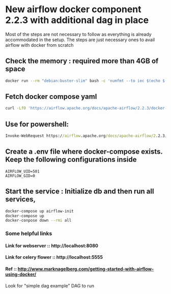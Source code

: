 # New airflow docker component 2.2.3 with additional dag in place
Most of the steps are not necessary to follow as everything is already accommodated in the setup. The steps are just necessary ones to avail airflow with docker from scratch
## Check the memory : required more than 4GB of space
```sh 
docker run --rm "debian:buster-slim" bash -c 'numfmt --to iec $(echo $(($(getconf _PHYS_PAGES) * $(getconf PAGE_SIZE))))'
```

## Fetch docker compose yaml
```sh
curl -LfO 'https://airflow.apache.org/docs/apache-airflow/2.2.3/docker-compose.yaml' 
```
## Use for powershell:
```cmd
Invoke-WebRequest https://airflow.apache.org/docs/apache-airflow/2.2.3/docker-compose.yaml -OutFile docker/docker-compose.yaml
```
## Create a .env file where docker-compose exists. Keep the following configurations inside
```config
AIRFLOW_UID=501
AIRFLOW_GID=0
```
## Start the service : Initialize db and then run all services, 
```sh
docker-compose up airflow-init 
docker-compose up
docker-conpose down --rmi all
```
### Some helpful links
#### Link for webserver :: http://localhost:8080
#### Link for celery flower :: http://localhost:5555
#### Ref :: http://www.marknagelberg.com/getting-started-with-airflow-using-docker/

Look for "simple dag example" DAG to run